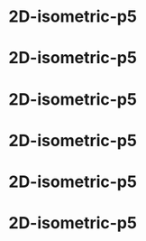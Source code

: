 # 2D-isometric-p5
# 2D-isometric-p5
# 2D-isometric-p5
# 2D-isometric-p5
# 2D-isometric-p5
# 2D-isometric-p5
